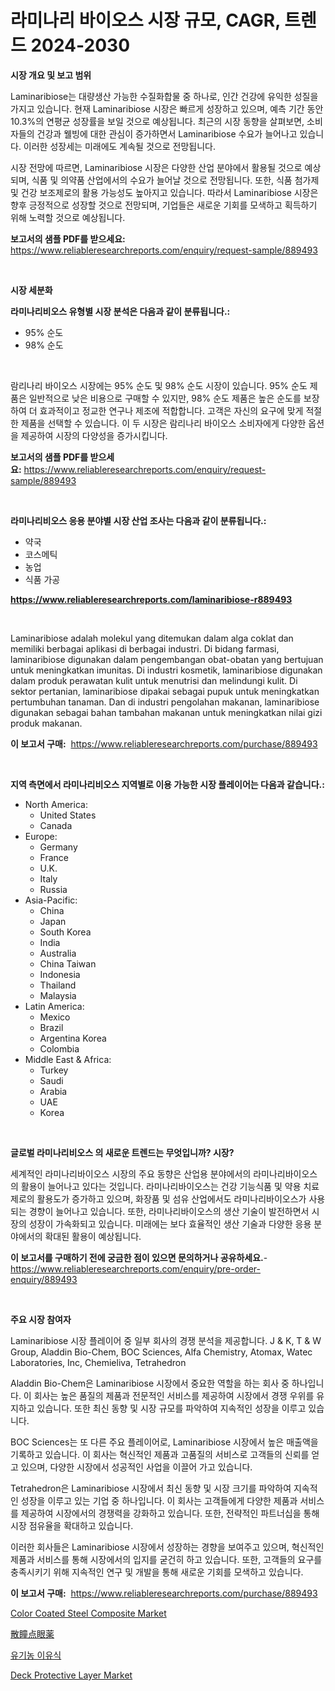 <p><h1>라미나리 바이오스 시장 규모, CAGR, 트렌드 2024-2030</h1></p><p><strong>시장 개요 및 보고 범위</strong></p>
<p><p>Laminaribiose는 대량생산 가능한 수질화합물 중 하나로, 인간 건강에 유익한 성질을 가지고 있습니다. 현재 Laminaribiose 시장은 빠르게 성장하고 있으며, 예측 기간 동안 10.3%의 연평균 성장률을 보일 것으로 예상됩니다. 최근의 시장 동향을 살펴보면, 소비자들의 건강과 웰빙에 대한 관심이 증가하면서 Laminaribiose 수요가 늘어나고 있습니다. 이러한 성장세는 미래에도 계속될 것으로 전망됩니다.</p><p>시장 전망에 따르면, Laminaribiose 시장은 다양한 산업 분야에서 활용될 것으로 예상되며, 식품 및 의약품 산업에서의 수요가 늘어날 것으로 전망됩니다. 또한, 식품 첨가제 및 건강 보조제로의 활용 가능성도 높아지고 있습니다. 따라서 Laminaribiose 시장은 향후 긍정적으로 성장할 것으로 전망되며, 기업들은 새로운 기회를 모색하고 획득하기 위해 노력할 것으로 예상됩니다.</p></p>
<p><strong>보고서의 샘플 PDF를 받으세요:</strong> <a href="https://www.reliableresearchreports.com/enquiry/request-sample/889493">https://www.reliableresearchreports.com/enquiry/request-sample/889493</a></p>
<p>&nbsp;</p>
<p><strong>시장 세분화</strong></p>
<p><strong>라미나리비오스 유형별 시장 분석은 다음과 같이 분류됩니다.:</strong></p>
<p><ul><li>95% 순도</li><li>98% 순도</li></ul></p>
<p>&nbsp;</p>
<p><p>람리나리 바이오스 시장에는 95% 순도 및 98% 순도 시장이 있습니다. 95% 순도 제품은 일반적으로 낮은 비용으로 구매할 수 있지만, 98% 순도 제품은 높은 순도를 보장하여 더 효과적이고 정교한 연구나 제조에 적합합니다. 고객은 자신의 요구에 맞게 적절한 제품을 선택할 수 있습니다. 이 두 시장은 람리나리 바이오스 소비자에게 다양한 옵션을 제공하여 시장의 다양성을 증가시킵니다.</p></p>
<p><strong>보고서의 샘플 PDF를 받으세요:</strong>&nbsp;<a href="https://www.reliableresearchreports.com/enquiry/request-sample/889493">https://www.reliableresearchreports.com/enquiry/request-sample/889493</a></p>
<p>&nbsp;</p>
<p><strong> 라미나리비오스 응용 분야별 시장 산업 조사는 다음과 같이 분류됩니다.:</strong></p>
<p><ul><li>약국</li><li>코스메틱</li><li>농업</li><li>식품 가공</li></ul></p>
<p><strong><a href="https://www.reliableresearchreports.com/laminaribiose-r889493">https://www.reliableresearchreports.com/laminaribiose-r889493</a></strong></p>
<p>&nbsp;</p>
<p><p>Laminaribiose adalah molekul yang ditemukan dalam alga coklat dan memiliki berbagai aplikasi di berbagai industri. Di bidang farmasi, laminaribiose digunakan dalam pengembangan obat-obatan yang bertujuan untuk meningkatkan imunitas. Di industri kosmetik, laminaribiose digunakan dalam produk perawatan kulit untuk menutrisi dan melindungi kulit. Di sektor pertanian, laminaribiose dipakai sebagai pupuk untuk meningkatkan pertumbuhan tanaman. Dan di industri pengolahan makanan, laminaribiose digunakan sebagai bahan tambahan makanan untuk meningkatkan nilai gizi produk makanan.</p></p>
<p><strong>이 보고서 구매:</strong>&nbsp; <a href="https://www.reliableresearchreports.com/purchase/889493">https://www.reliableresearchreports.com/purchase/889493</a></p>
<p>&nbsp;</p>
<p><strong>지역 측면에서 라미나리비오스 지역별로 이용 가능한 시장 플레이어는 다음과 같습니다.:</strong></p>
<p><ul>
    <li>
        North America:
        <ul>
            <li>United States</li>
            <li>Canada</li>
        </ul>
    </li>
    <li>
        Europe:
        <ul>
            <li>Germany</li>
            <li>France</li>
            <li>U.K.</li>
            <li>Italy</li>
            <li>Russia</li>
        </ul>
    </li>
    <li>
        Asia-Pacific:
        <ul>
            <li>China</li>
            <li>Japan</li>
            <li>South Korea</li>
            <li>India</li>
            <li>Australia</li>
            <li>China Taiwan</li>
            <li>Indonesia</li>
            <li>Thailand</li>
            <li>Malaysia</li>
        </ul>
    </li>
    <li>
        Latin America:
        <ul>
            <li>Mexico</li>
            <li>Brazil</li>
            <li>Argentina Korea</li>
            <li>Colombia</li>
        </ul>
    </li>
    <li>
        Middle East & Africa:
        <ul>
            <li>Turkey</li>
            <li>Saudi</li>
            <li>Arabia</li>
            <li>UAE</li>
            <li>Korea</li>
        </ul>
    </li>
    </ul></p>
<p>&nbsp;</p>
<p><strong>글로벌 라미나리비오스 의 새로운 트렌드는 무엇입니까? 시장?</strong></p>
<p><p>세계적인 라미나리바이오스 시장의 주요 동향은 산업용 분야에서의 라미나리바이오스의 활용이 늘어나고 있다는 것입니다. 라미나리바이오스는 건강 기능식품 및 약용 치료제로의 활용도가 증가하고 있으며, 화장품 및 섬유 산업에서도 라미나리바이오스가 사용되는 경향이 늘어나고 있습니다. 또한, 라미나리바이오스의 생산 기술이 발전하면서 시장의 성장이 가속화되고 있습니다. 미래에는 보다 효율적인 생산 기술과 다양한 응용 분야에서의 확대된 활용이 예상됩니다.</p></p>
<p><strong>이 보고서를 구매하기 전에 궁금한 점이 있으면 문의하거나 공유하세요.</strong>- <a href="https://www.reliableresearchreports.com/enquiry/pre-order-enquiry/889493">https://www.reliableresearchreports.com/enquiry/pre-order-enquiry/889493</a></p>
<p>&nbsp;</p>
<p><strong>주요 시장 참여자</strong></p>
<p><p>Laminaribiose 시장 플레이어 중 일부 회사의 경쟁 분석을 제공합니다. J & K, T & W Group, Aladdin Bio-Chem, BOC Sciences, Alfa Chemistry, Atomax, Watec Laboratories, Inc, Chemieliva, Tetrahedron</p><p>Aladdin Bio-Chem은 Laminaribiose 시장에서 중요한 역할을 하는 회사 중 하나입니다. 이 회사는 높은 품질의 제품과 전문적인 서비스를 제공하여 시장에서 경쟁 우위를 유지하고 있습니다. 또한 최신 동향 및 시장 규모를 파악하여 지속적인 성장을 이루고 있습니다.</p><p>BOC Sciences는 또 다른 주요 플레이어로, Laminaribiose 시장에서 높은 매출액을 기록하고 있습니다. 이 회사는 혁신적인 제품과 고품질의 서비스로 고객들의 신뢰를 얻고 있으며, 다양한 시장에서 성공적인 사업을 이끌어 가고 있습니다.</p><p>Tetrahedron은 Laminaribiose 시장에서 최신 동향 및 시장 크기를 파악하여 지속적인 성장을 이루고 있는 기업 중 하나입니다. 이 회사는 고객들에게 다양한 제품과 서비스를 제공하여 시장에서의 경쟁력을 강화하고 있습니다. 또한, 전략적인 파트너십을 통해 시장 점유율을 확대하고 있습니다.</p><p>이러한 회사들은 Laminaribiose 시장에서 성장하는 경향을 보여주고 있으며, 혁신적인 제품과 서비스를 통해 시장에서의 입지를 굳건히 하고 있습니다. 또한, 고객들의 요구를 충족시키기 위해 지속적인 연구 및 개발을 통해 새로운 기회를 모색하고 있습니다.</p></p>
<p><strong>이 보고서 구매:</strong>&nbsp;&nbsp;<a href="https://www.reliableresearchreports.com/purchase/889493">https://www.reliableresearchreports.com/purchase/889493</a></p>
<p><p><a href="https://www.linkedin.com/pulse/color-coated-steel-composite-market-research-report-provides-8dqre?trackingId=kDzjdXOGsth7nGtYKZ9UYA%3D%3D">Color Coated Steel Composite Market</a></p><p><a href="https://medium.com/@kelscdowell78456/%E3%83%9F%E3%83%89%E3%83%AA%E3%82%A2%E3%83%86%E3%82%A3%E3%83%83%E3%82%AF%E7%82%B9%E7%9C%BC%E8%96%AC%E5%B8%82%E5%A0%B4%E3%81%AE%E6%B4%9E%E5%AF%9F-%E5%B8%82%E5%A0%B4%E5%8B%95%E5%90%91-%E6%88%90%E9%95%B7-2024%E5%B9%B4%E3%81%8B%E3%82%892031%E5%B9%B4%E3%81%BE%E3%81%A7%E3%81%AE%E4%BA%88%E6%B8%AC-2cd66851b5b6">散瞳点眼薬</a></p><p><a href="https://medium.com/@fly879567/%EC%9C%A0%EA%B8%B0%EB%86%8D-%EC%9C%A0%EC%95%84%EC%8B%9D%ED%92%88-%EC%8B%9C%EC%9E%A5-%EC%A0%84%EB%A7%9D-%EC%82%B0%EC%97%85-%EA%B0%9C%EC%9A%94-%EB%B0%8F-%EC%98%88%EC%B8%A1-2024%EB%85%84%EB%B6%80%ED%84%B0-2031%EB%85%84%EA%B9%8C%EC%A7%80-d09f511f87a5">유기농 이유식</a></p><p><a href="https://www.linkedin.com/pulse/deck-protective-layer-market-size-2024-2031-global-industrial-dgyje?trackingId=T5YFpguMwUTCFwggv9Z4rQ%3D%3D">Deck Protective Layer Market</a></p></p>